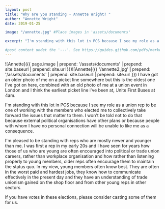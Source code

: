 ```yaml
---
layout: post
title: "Why are you standing - Annette Wright? "
auther: "Annette Wright"
date: 2019-01-25

image: "/annette.jpg" #Place images in 'assets/documents'

excerpt: "I'm standing with this lot in PCS because I see my role as a union rep to be one of working with the members who elected me to collectively take forward the issues that matter to them. I won't be told not to do that because external political organisations have other plans or because people with whom I have no personal connection will be unable to like me as a consequence."

#post content undet the '---'. See https://guides.github.com/pdfs/markdown-cheatsheet-online.pdf for markdown examples. 
---
```

![Annette]({{ page.image | prepend: '/assets/documents' | prepend: site.baseurl | prepend: site.url }})![Annette]({{ '/annette2.jpg' | prepend: '/assets/documents' | prepend: site.baseurl | prepend: site.url }})
I have got an older photo of me on a picket line somewhere but this is the oldest one I've got on here, combined with an old photo of me at a union event in London and I think the earliest picket line I've been at, Unite First Buses at 4am.

I'm standing with this lot in PCS because I see my role as a union rep to be one of working with the members who elected me to collectively take forward the issues that matter to them. I won't be told not to do that because external political organisations have other plans or because people with whom I have no personal connection will be unable to like me as a consequence. 

I'm pleased to be standing with reps who are mostly newer and younger than me. I was first a rep in my early 20s and I have seen for years how those of us who are young are often encouraged  into political or trade union careers, rather than workplace organisation and how rather than listening properly to young members, older reps often encourage them to maintain the status quo. In my view, young members often know best. They are often in the worst paid and hardest jobs, they know how to communicate effectively in the present day and they have an understanding of trade unionism gained on the shop floor and from other young reps in other sectors. 

If you have votes in these elections, please consider casting some of them for us.
